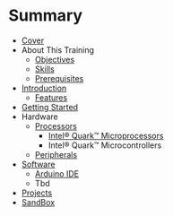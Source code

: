 # Summary

* [Cover](README.md)
* About This Training
   * [Objectives](documentation/Objectives.md)
   * [Skills](documentation/Skills.md)
   * [Prerequisites](documentation/Prerequisites.md)
* [Introduction](documentation/Introduction.md)
   * [Features](documentation/Features.md)
* [Getting Started](documentation/GettingStarted.md)
* Hardware
   * [Processors](documentation/Processor.md)
       * [Intel® Quark™ Microprocessors](documentation/IntelQuarkMicroprocessors.md)
       * Intel® Quark™ Microcontrollers
   * [Peripherals](documentation/Peripherals.md)
* [Software](documentation/Software.md)
   * [Arduino IDE](documentation/ArduinoIde.md)
   * Tbd
* [Projects](documentation/Projects.md)
* [SandBox](documentation/Sandbox.md)

